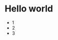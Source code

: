 <!-- Minified version -->
<link rel="stylesheet" href="https://cdn.simplecss.org/simple.min.css">
<!-- Un-Minified version -->
<link rel="stylesheet" href="https://cdn.simplecss.org/simple.css">
<link rel="stylesheet" href="custom.css">

# Hello world

- 1
- 2
- 3
